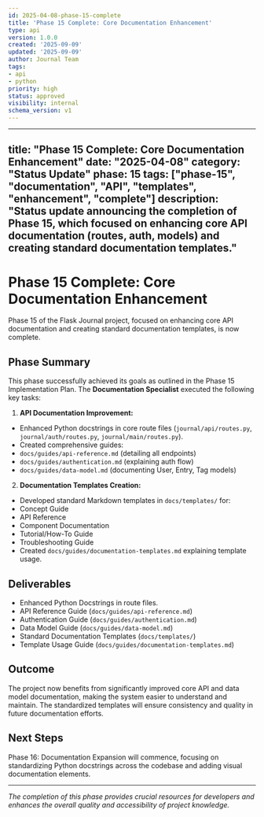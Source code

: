 ```yaml
---
id: 2025-04-08-phase-15-complete
title: 'Phase 15 Complete: Core Documentation Enhancement'
type: api
version: 1.0.0
created: '2025-09-09'
updated: '2025-09-09'
author: Journal Team
tags:
- api
- python
priority: high
status: approved
visibility: internal
schema_version: v1
---
```


***

title: "Phase 15 Complete: Core Documentation Enhancement"
date: "2025-04-08"
category: "Status Update"
phase: 15
tags: \["phase-15", "documentation", "API", "templates", "enhancement", "complete"]
description: "Status update announcing the completion of Phase 15, which focused on enhancing core API documentation (routes, auth, models) and creating standard documentation templates."
-------------------------------------------------------------------------------------------------------------------------------------------------------------------------------------------

# Phase 15 Complete: Core Documentation Enhancement

Phase 15 of the Flask Journal project, focused on enhancing core API documentation and creating standard documentation templates, is now complete.

## Phase Summary

This phase successfully achieved its goals as outlined in the Phase 15 Implementation Plan. The **Documentation Specialist** executed the following key tasks:

1. **API Documentation Improvement:**

- Enhanced Python docstrings in core route files (`journal/api/routes.py`, `journal/auth/routes.py`, `journal/main/routes.py`).
- Created comprehensive guides:
- `docs/guides/api-reference.md` (detailing all endpoints)
- `docs/guides/authentication.md` (explaining auth flow)
- `docs/guides/data-model.md` (documenting User, Entry, Tag models)

2. **Documentation Templates Creation:**

- Developed standard Markdown templates in `docs/templates/` for:
- Concept Guide
- API Reference
- Component Documentation
- Tutorial/How-To Guide
- Troubleshooting Guide
- Created `docs/guides/documentation-templates.md` explaining template usage.

## Deliverables

- Enhanced Python Docstrings in route files.
- API Reference Guide (`docs/guides/api-reference.md`)
- Authentication Guide (`docs/guides/authentication.md`)
- Data Model Guide (`docs/guides/data-model.md`)
- Standard Documentation Templates (`docs/templates/`)
- Template Usage Guide (`docs/guides/documentation-templates.md`)

## Outcome

The project now benefits from significantly improved core API and data model documentation, making the system easier to understand and maintain. The standardized templates will ensure consistency and quality in future documentation efforts.

## Next Steps

Phase 16: Documentation Expansion will commence, focusing on standardizing Python docstrings across the codebase and adding visual documentation elements.

***

*The completion of this phase provides crucial resources for developers and enhances the overall quality and accessibility of project knowledge.*
